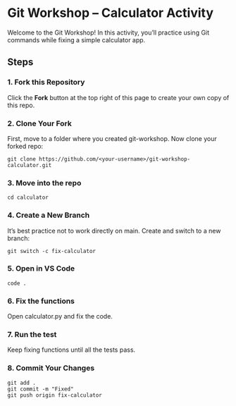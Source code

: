 # Git Workshop – Calculator Activity 

Welcome to the Git Workshop! 
In this activity, you’ll practice using Git commands while fixing a simple calculator app.  

## Steps  

### 1. Fork this Repository  
Click the **Fork** button at the top right of this page to create your own copy of this repo.  

### 2. Clone Your Fork  
First, move to a folder where you created git-workshop.
Now clone your forked repo:
```
git clone https://github.com/<your-username>/git-workshop-calculator.git
```

### 3. Move into the repo
```
cd calculator
```

### 4. Create a New Branch
It’s best practice not to work directly on main. Create and switch to a new branch:
```
git switch -c fix-calculator
```

### 5. Open in VS Code
```
code .
```

### 6. Fix the functions
Open calculator.py and fix the code.

### 7. Run the test
Keep fixing functions until all the tests pass.

### 8. Commit Your Changes
```
git add .
git commit -m "Fixed"
git push origin fix-calculator
```
